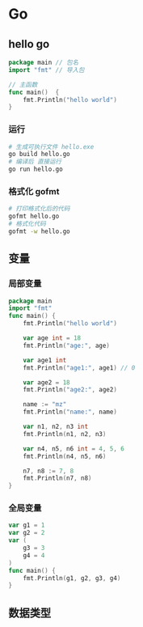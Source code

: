 # Go
## hello go

```go
package main // 包名
import "fmt" // 导入包

// 主函数
func main()  {
	fmt.Println("hello world")
}
```
### 运行
```bash
# 生成可执行文件 hello.exe
go build hello.go 
# 编译后 直接运行
go run hello.go
```
### 格式化 gofmt
```bash
# 打印格式化后的代码
gofmt hello.go
# 格式化代码
gofmt -w hello.go
```

## 变量
### 局部变量
```go
package main 
import "fmt"
func main() {
	fmt.Println("hello world")

	var age int = 18
	fmt.Println("age:", age)

	var age1 int
	fmt.Println("age1:", age1) // 0

	var age2 = 18
	fmt.Println("age2:", age2)

	name := "mz"
	fmt.Println("name:", name) 

	var n1, n2, n3 int
	fmt.Println(n1, n2, n3)

	var n4, n5, n6 int = 4, 5, 6
	fmt.Println(n4, n5, n6)

	n7, n8 := 7, 8
	fmt.Println(n7, n8)
}
```

### 全局变量
```go
var g1 = 1
var g2 = 2
var (
	g3 = 3
	g4 = 4
)
func main() {
	fmt.Println(g1, g2, g3, g4)
}
```

## 数据类型
